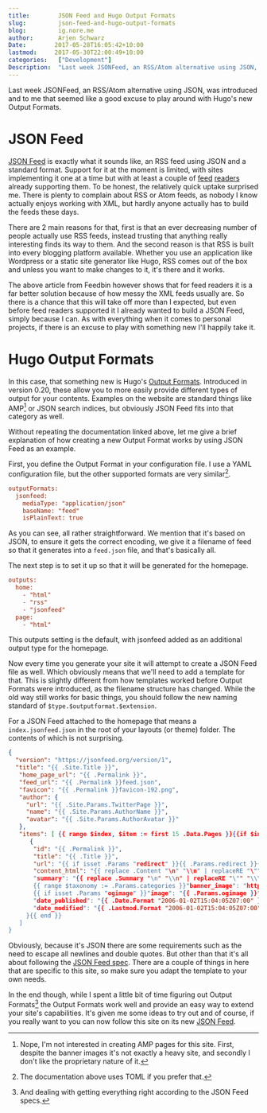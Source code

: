 ```yaml
---
title:        JSON Feed and Hugo Output Formats
slug:         json-feed-and-hugo-output-formats
blog:         ig.nore.me  
author:       Arjen Schwarz  
Date:        2017-05-28T16:05:42+10:00
lastmod:     2017-05-30T22:00:49+10:00
categories:   ["Development"]
Description:  "Last week JSONFeed, an RSS/Atom alternative using JSON, was introduced and to me that seemed like a good excuse to play around with Hugo's new Output Formats."
---
```


Last week JSONFeed, an RSS/Atom alternative using JSON, was introduced and to me that seemed like a good excuse to play around with Hugo's new Output Formats.

# JSON Feed

[JSON Feed](https://jsonfeed.org) is exactly what it sounds like, an RSS feed using JSON and a standard format. Support for it at the moment is limited, with sites implementing it one at a time but with at least a couple of [feed](https://feedbin.com/blog/2017/05/22/feedbin-supports-json-feed/) [readers](http://blog.newsblur.com/post/160982162270/newsblur-now-supports-the-new-json-feed-spec) already supporting them. To be honest, the relatively quick uptake surprised me. There is plenty to complain about RSS or Atom feeds, as nobody I know actually enjoys working with XML, but hardly anyone actually has to build the feeds these days.

There are 2 main reasons for that, first is that an ever decreasing number of people actually use RSS feeds, instead trusting that anything really interesting finds its way to them. And the second reason is that RSS is built into every blogging platform available. Whether you use an application like Wordpress or a static site generator like Hugo, RSS comes out of the box and unless you want to make changes to it, it's there and it works.

The above article from Feedbin however shows that for feed readers it is a far better solution because of how messy the XML feeds usually are. So there is a chance that this will take off more than I expected, but even before feed readers supported it I already wanted to build a JSON Feed, simply because I can. As with everything when it comes to personal projects, if there is an excuse to play with something new I'll happily take it.

# Hugo Output Formats

In this case, that something new is Hugo's [Output Formats](https://gohugo.io/extras/output-formats/). Introduced in version 0.20, these allow you to more easily provide different types of output for your contents. Examples on the website are standard things like AMP[^1] or JSON search indices, but obviously JSON Feed fits into that category as well.

Without repeating the documentation linked above, let me give a brief explanation of how creating a new Output Format works by using JSON Feed as an example.

First, you define the Output Format in your configuration file. I use a YAML configuration file, but the other supported formats are very similar[^2].

```ini
outputFormats:
  jsonfeed:
    mediaType: "application/json"
    baseName: "feed"
    isPlainText: true
```

As you can see, all rather straightforward. We mention that it's based on JSON, to ensure it gets the correct encoding, we give it a filename of feed so that it generates into a `feed.json` file, and that's basically all.

The next step is to set it up so that it will be generated for the homepage.

```ini
outputs:
  home:
    - "html"
    - "rss"
    - "jsonfeed"
  page:
    - "html"
```

This outputs setting is the default, with jsonfeed added as an additional output type for the homepage.

Now every time you generate your site it will attempt to create a JSON Feed file as well. Which obviously means that we'll need to add a template for that. This is slightly different from how templates worked before Output Formats were introduced, as the filename structure has changed. While the old way still works for basic things, you should follow the new naming standard of `$type.$outputformat.$extension`.

For a JSON Feed attached to the homepage that means a `index.jsonfeed.json` in the root of your layouts (or theme) folder. The contents of which is not surprising.

```json
{
  "version": "https://jsonfeed.org/version/1",
  "title": "{{ .Site.Title }}",
   "home_page_url": "{{ .Permalink }}",
   "feed_url": "{{ .Permalink }}feed.json",
   "favicon": "{{ .Permalink }}favicon-192.png",
   "author": {
     "url": "{{ .Site.Params.TwitterPage }}",
     "name": "{{ .Site.Params.AuthorName }}",
     "avatar": "{{ .Site.Params.AuthorAvatar }}"
   },
   "items": [ {{ range $index, $item := first 15 .Data.Pages }}{{if $index}}, {{end}}
      {
       "id": "{{ .Permalink }}",
       "title": "{{ .Title }}",
       "url": "{{ if isset .Params "redirect" }}{{ .Params.redirect }}{{ else }}{{ .Permalink }}{{ end }}",
       "content_html": "{{ replace .Content "\n" "\\n" | replaceRE "\"" "\\\""}}{{ if isset .Params "redirect" }}<p><a href="{{ .Permalink }}">Read on site</a></p>{{ end }}",
       "summary": "{{ replace .Summary "\n" "\\n" | replaceRE "\"" "\\\"" }}",
       {{ range $taxonomy := .Params.categories }}"banner_image": "https://ig.nore.me/img/categories/category-{{ $taxonomy | urlize }}-full.jpg",{{ end }}
       {{ if isset .Params "ogimage" }}"image": "{{ .Params.ogimage }}",{{ end }}
       "date_published": "{{ .Date.Format "2006-01-02T15:04:05Z07:00" }}",
       "date_modified": "{{ .Lastmod.Format "2006-01-02T15:04:05Z07:00" }}"
     }{{ end }}
   ]
}
```

Obviously, because it's JSON there are some requirements such as the need to escape all newlines and double quotes. But other than that it's all about following the [JSON Feed spec](https://jsonfeed.org/version/1). There are a couple of things in here that are specific to this site, so make sure you adapt the template to your own needs.

In the end though, while I spent a little bit of time figuring out Output Formats[^3] the Output Formats work well and provide an easy way to extend your site's capabilities. It's given me some ideas to try out and of course, if you really want to you can now follow this site on its new [JSON Feed](/feed.json).

[^1]:	Nope, I'm not interested in creating AMP pages for this site. First, despite the banner images it's not exactly a heavy site, and secondly I don't like the proprietary nature of it.

[^2]:	The documentation above uses TOML if you prefer that.

[^3]:	And dealing with getting everything right according to the JSON Feed specs.
